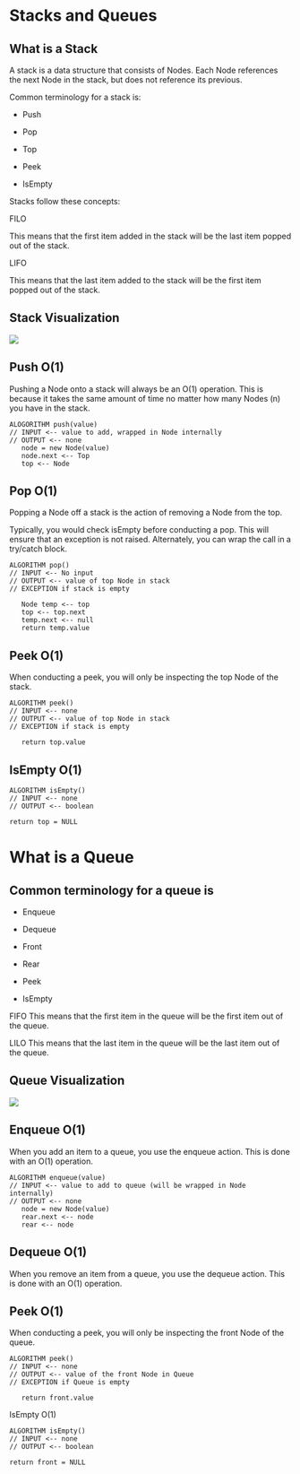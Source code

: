 # Stacks and Queues

## What is a Stack 

A stack is a data structure that consists of Nodes. Each Node references the next Node in the stack, but does not reference its previous.

Common terminology for a stack is:

- Push

- Pop 

- Top 

- Peek 

- IsEmpty 

Stacks follow these concepts:

FILO

This means that the first item added in the stack will be the last item popped out of the stack.

LIFO

This means that the last item added to the stack will be the first item popped out of the stack.

## Stack Visualization

![](https://codefellows.github.io/common_curriculum/data_structures_and_algorithms/Code_401/class-10/resources/images/stack1.PNG)

## Push O(1)

Pushing a Node onto a stack will always be an O(1) operation. This is because it takes the same amount of time no matter how many Nodes (n) you have in the stack.

```
ALOGORITHM push(value)
// INPUT <-- value to add, wrapped in Node internally
// OUTPUT <-- none
   node = new Node(value)
   node.next <-- Top
   top <-- Node
```
## Pop O(1)   

Popping a Node off a stack is the action of removing a Node from the top.

Typically, you would check isEmpty before conducting a pop. This will ensure that an exception is not raised. Alternately, you can wrap the call in a try/catch block.

```
ALGORITHM pop()
// INPUT <-- No input
// OUTPUT <-- value of top Node in stack
// EXCEPTION if stack is empty

   Node temp <-- top
   top <-- top.next
   temp.next <-- null
   return temp.value
```

## Peek O(1)
When conducting a peek, you will only be inspecting the top Node of the stack.

```
ALGORITHM peek()
// INPUT <-- none
// OUTPUT <-- value of top Node in stack
// EXCEPTION if stack is empty

   return top.value
```

## IsEmpty O(1)

```
ALGORITHM isEmpty()
// INPUT <-- none
// OUTPUT <-- boolean

return top = NULL
```

# What is a Queue

## Common terminology for a queue is

- Enqueue 

- Dequeue  

- Front  

- Rear  

- Peek  

- IsEmpty 

FIFO
This means that the first item in the queue will be the first item out of the queue.

LILO
This means that the last item in the queue will be the last item out of the queue.

## Queue Visualization
![](https://codefellows.github.io/common_curriculum/data_structures_and_algorithms/Code_401/class-10/resources/images/Queue.PNG)

## Enqueue O(1)

When you add an item to a queue, you use the enqueue action. This is done with an O(1) operation.

```
ALGORITHM enqueue(value)
// INPUT <-- value to add to queue (will be wrapped in Node internally)
// OUTPUT <-- none
   node = new Node(value)
   rear.next <-- node
   rear <-- node
```

## Dequeue O(1)

When you remove an item from a queue, you use the dequeue action. This is done with an O(1) operation.

## Peek O(1)

When conducting a peek, you will only be inspecting the front Node of the queue.

```
ALGORITHM peek()
// INPUT <-- none
// OUTPUT <-- value of the front Node in Queue
// EXCEPTION if Queue is empty

   return front.value
```   

IsEmpty O(1)

```
ALGORITHM isEmpty()
// INPUT <-- none
// OUTPUT <-- boolean

return front = NULL
```